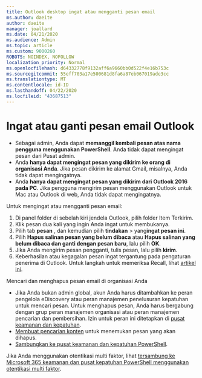 ```yaml
---
title: Outlook desktop ingat atau mengganti pesan email
ms.author: daeite
author: daeite
manager: joallard
ms.date: 04/21/2020
ms.audience: Admin
ms.topic: article
ms.custom: 9000260
ROBOTS: NOINDEX, NOFOLLOW
localization_priority: Normal
ms.openlocfilehash: d64332778f9132aff6a9660bb0d522f4e16b753c
ms.sourcegitcommit: 55eff703a17e500681d8fa6a87eb067019ade3cc
ms.translationtype: MT
ms.contentlocale: id-ID
ms.lasthandoff: 04/22/2020
ms.locfileid: "43687513"
---
```

# <a name="recall-or-replace-an-outlook-email-message"></a>Ingat atau ganti pesan email Outlook

- Sebagai admin, Anda dapat **memanggil kembali pesan atas nama pengguna menggunakan PowerShell**. Anda tidak dapat mengingat pesan dari Pusat admin.
- Anda **hanya dapat mengingat pesan yang dikirim ke orang di organisasi Anda**. Jika pesan dikirim ke alamat Gmail, misalnya, Anda tidak dapat mengingatnya.
- Anda **hanya dapat mengingat pesan yang dikirim dari Outlook 2016 pada PC**. Jika pengguna mengirim pesan menggunakan Outlook untuk Mac atau Outlook di web, Anda tidak dapat mengingatnya.

Untuk mengingat atau mengganti pesan email:

1. Di panel folder di sebelah kiri jendela Outlook, pilih folder Item Terkirim.
1. Klik pesan dua kali yang ingin Anda ingat untuk membukanya.
1. Pilih tab **pesan** , dan kemudian pilih **tindakan** > yang**ingat pesan ini**.
1. Pilih **Hapus salinan pesan yang belum dibaca** atau **Hapus salinan yang belum dibaca dan ganti dengan pesan baru**, lalu pilih **OK**.
1. Jika Anda mengirim pesan pengganti, tulis pesan, lalu pilih **kirim**.
1. Keberhasilan atau kegagalan pesan ingat tergantung pada pengaturan penerima di Outlook. Untuk langkah untuk memeriksa Recall, lihat [artikel ini](https://support.office.com/article/35027f88-d655-4554-b4f8-6c0729a723a0).

Mencari dan menghapus pesan email di organisasi Anda

- Jika Anda bukan admin global, akun Anda harus ditambahkan ke peran pengelola eDiscovery atau peran manajemen penelusuran kepatuhan untuk mencari pesan. Untuk menghapus pesan, Anda harus bergabung dengan grup peran manajemen organisasi atau peran manajemen pencarian dan pembersihan. Izin untuk peran ini ditetapkan di [pusat keamanan dan kepatuhan](https://go.microsoft.com/fwlink/?linkid=2083731).
- [Membuat pencarian konten](https://docs.microsoft.com/office365/securitycompliance/content-search) untuk menemukan pesan yang akan dihapus.
- [Sambungkan ke pusat keamanan dan kepatuhan PowerShell](https://docs.microsoft.com/powershell/exchange/office-365-scc/connect-to-scc-powershell/connect-to-scc-powershell?view=exchange-ps).

Jika Anda menggunakan otentikasi multi faktor, lihat [tersambung ke Microsoft 365 keamanan dan pusat kepatuhan PowerShell menggunakan otentikasi multi faktor](https://docs.microsoft.com/powershell/exchange/office-365-scc/connect-to-scc-powershell/mfa-connect-to-scc-powershell?view=exchange-ps).